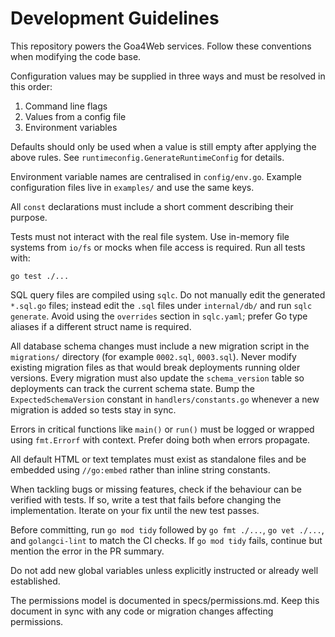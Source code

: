 # Development Guidelines

This repository powers the Goa4Web services. Follow these conventions when modifying the code base.

Configuration values may be supplied in three ways and must be resolved in this order:

1. Command line flags
2. Values from a config file
3. Environment variables

Defaults should only be used when a value is still empty after applying the above rules. See `runtimeconfig.GenerateRuntimeConfig` for details.

Environment variable names are centralised in `config/env.go`. Example configuration files live in `examples/` and use the same keys.

All `const` declarations must include a short comment describing their purpose.

Tests must not interact with the real file system. Use in-memory file systems from `io/fs` or mocks when file access is required. Run all tests with:

```
go test ./...
```

SQL query files are compiled using `sqlc`. Do not manually edit the generated `*.sql.go` files; instead edit the `.sql` files under `internal/db/` and run `sqlc generate`.
Avoid using the `overrides` section in `sqlc.yaml`; prefer Go type aliases if a different struct name is required.

All database schema changes must include a new migration script in the `migrations/` directory (for example `0002.sql`, `0003.sql`). Never modify existing migration files as that would break deployments running older versions. Every migration must also update the `schema_version` table so deployments can track the current schema state. Bump the `ExpectedSchemaVersion` constant in `handlers/constants.go` whenever a new migration is added so tests stay in sync.

Errors in critical functions like `main()` or `run()` must be logged or wrapped using `fmt.Errorf` with context. Prefer doing both when errors propagate.

All default HTML or text templates must exist as standalone files and be embedded using `//go:embed` rather than inline string constants.

When tackling bugs or missing features, check if the behaviour can be verified with tests. If so, write a test that fails before changing the implementation. Iterate on your fix until the new test passes.

Before committing, run `go mod tidy` followed by `go fmt ./...`, `go vet ./...`, and `golangci-lint` to match the CI checks. If `go mod tidy` fails, continue but mention the error in the PR summary.

Do not add new global variables unless explicitly instructed or already well established.

The permissions model is documented in specs/permissions.md. Keep this document in sync with any code or migration changes affecting permissions.
